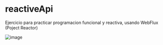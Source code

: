 # reactiveApi 

Ejercicio para practicar programacion funcional y reactiva, usando WebFlux (Poject Reactor)

![image](https://user-images.githubusercontent.com/90431652/212371977-ba0a377e-ca22-40d2-8c20-50c7edfcf18c.png)
